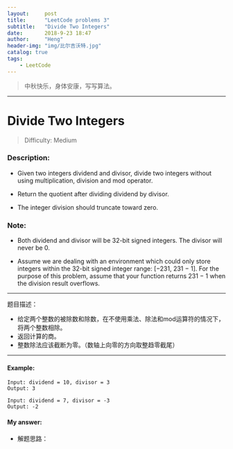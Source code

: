 ```yaml
---
layout:     post
title:      "LeetCode problems 3"
subtitle:   "Divide Two Integers"
date:       2018-9-23 18:47
author:     "Heng"
header-img: "img/比尔吉沃特.jpg"
catalog: true
tags:
    - LeetCode
---
```


>中秋快乐，身体安康，写写算法。

---

# Divide Two Integers

>Difficulty: Medium

### Description:

- Given two integers dividend and divisor, divide two integers without using multiplication, division and mod operator.

- Return the quotient after dividing dividend by divisor.

- The integer division should truncate toward zero.

### Note:

- Both dividend and divisor will be 32-bit signed integers.
The divisor will never be 0.

- Assume we are dealing with an environment which could only store integers within the 32-bit signed integer range: [−231,  231 − 1]. For the purpose of this problem, assume that your function returns 231 − 1 when the division result overflows.

--- 

题目描述：

- 给定两个整数的被除数和除数，在不使用乘法、除法和mod运算符的情况下，将两个整数相除。
- 返回计算的商。
- 整数除法应该截断为零。（数轴上向零的方向取整趋零截尾）

---

#### Example:

    Input: dividend = 10, divisor = 3
    Output: 3

    Input: dividend = 7, divisor = -3
    Output: -2

#### My answer:

- 解题思路：

